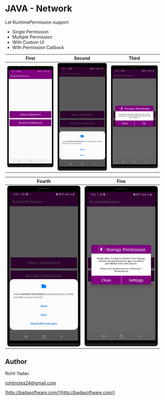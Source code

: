 # JAVA - Network #

Let RuntimePermission support

- Single Permission
- Multiple Permission
- With Custom UI
- With Permission Callback

| First      | Second   | Third   |
|------------------|-----------------|-----------------|
| <img src="art/1.png" width="250"> | <img src="art/2.png" width="250"> | <img src="art/3.png" width="250"> |

| Fourth      | Five   |
|------------------|-----------------|
| <img src="art/4.png" width="250"> | <img src="art/5.png" width="250"> |

## Author ##

Rohit Yadav

[rohitnotes24@gmail.com](mailto:rohitnotes24@gmail.com)

[http://badasoftware.com/](http://badasoftware.com/)
